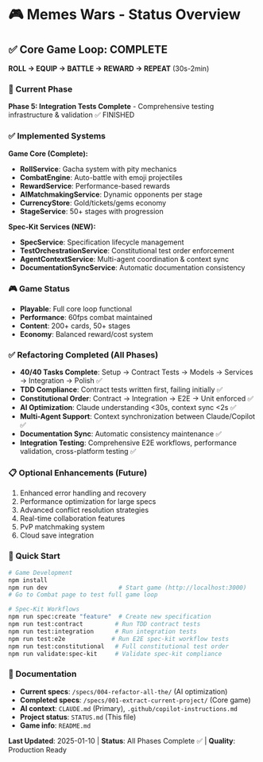 # 🎮 Memes Wars - Status Overview

## ✅ Core Game Loop: COMPLETE
**ROLL → EQUIP → BATTLE → REWARD → REPEAT** (30s-2min)

### 🎯 Current Phase  
**Phase 5: Integration Tests Complete** - Comprehensive testing infrastructure & validation ✅ FINISHED

### ✅ Implemented Systems
**Game Core (Complete):**
- **RollService**: Gacha system with pity mechanics
- **CombatEngine**: Auto-battle with emoji projectiles  
- **RewardService**: Performance-based rewards
- **AIMatchmakingService**: Dynamic opponents per stage
- **CurrencyStore**: Gold/tickets/gems economy
- **StageService**: 50+ stages with progression

**Spec-Kit Services (NEW):**
- **SpecService**: Specification lifecycle management
- **TestOrchestrationService**: Constitutional test order enforcement
- **AgentContextService**: Multi-agent coordination & context sync
- **DocumentationSyncService**: Automatic documentation consistency

### 🎮 Game Status
- **Playable**: Full core loop functional
- **Performance**: 60fps combat maintained
- **Content**: 200+ cards, 50+ stages
- **Economy**: Balanced reward/cost system

### ✅ Refactoring Completed (All Phases)
- **40/40 Tasks Complete**: Setup → Contract Tests → Models → Services → Integration → Polish ✅
- **TDD Compliance**: Contract tests written first, failing initially ✅
- **Constitutional Order**: Contract → Integration → E2E → Unit enforced ✅  
- **AI Optimization**: Claude understanding <30s, context sync <2s ✅
- **Multi-Agent Support**: Context synchronization between Claude/Copilot ✅
- **Documentation Sync**: Automatic consistency maintenance ✅
- **Integration Testing**: Comprehensive E2E workflows, performance validation, cross-platform testing ✅

### 📋 Optional Enhancements (Future)
1. Enhanced error handling and recovery
2. Performance optimization for large specs  
3. Advanced conflict resolution strategies
4. Real-time collaboration features
5. PvP matchmaking system
6. Cloud save integration

### 🚀 Quick Start
```bash
# Game Development
npm install
npm run dev                    # Start game (http://localhost:3000)
# Go to Combat page to test full game loop

# Spec-Kit Workflows  
npm run spec:create "feature"  # Create new specification
npm run test:contract         # Run TDD contract tests
npm run test:integration      # Run integration tests
npm run test:e2e             # Run E2E spec-kit workflow tests
npm run test:constitutional   # Full constitutional test order
npm run validate:spec-kit     # Validate spec-kit compliance
```

### 📁 Documentation
- **Current specs**: `/specs/004-refactor-all-the/` (AI optimization)
- **Completed specs**: `/specs/001-extract-current-project/` (Core game)  
- **AI context**: `CLAUDE.md` (Primary), `.github/copilot-instructions.md`
- **Project status**: `STATUS.md` (This file)
- **Game info**: `README.md`

**Last Updated**: 2025-01-10 | **Status**: All Phases Complete ✅ | **Quality**: Production Ready